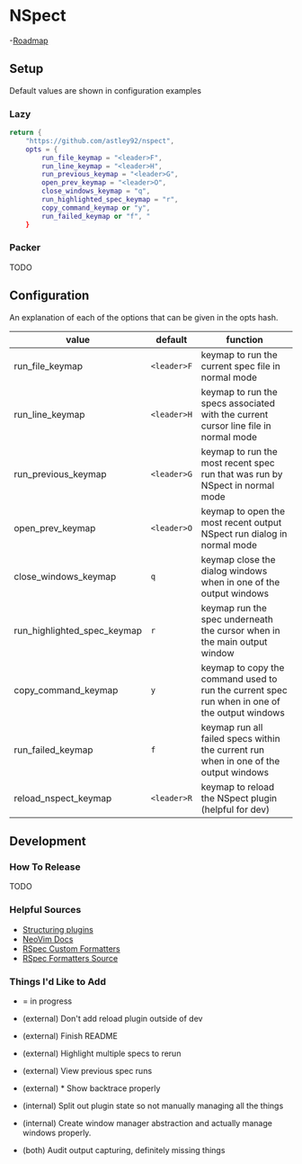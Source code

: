 # NSpect

-[Roadmap](https://trello.com/b/zd41A6UU/nspect-roadmap)

## Setup

Default values are shown in configuration examples

### Lazy

```lua
return {
    "https://github.com/astley92/nspect",
    opts = {
        run_file_keymap = "<leader>F",
        run_line_keymap = "<leader>H",
        run_previous_keymap = "<leader>G",
        open_prev_keymap = "<leader>O",
        close_windows_keymap = "q",
        run_highlighted_spec_keymap = "r",
        copy_command_keymap or "y",
        run_failed_keymap or "f", "
    }
```

### Packer

TODO

## Configuration

An explanation of each of the options that can be given in the opts hash.

|value|default|function|
|-----|-------|--------|
|run_file_keymap            |`<leader>F`|keymap to run the current spec file in normal mode                                             |
|run_line_keymap            |`<leader>H`|keymap to run the specs associated with the current cursor line file in normal mode            |
|run_previous_keymap        |`<leader>G`|keymap to run the most recent spec run that was run by NSpect in normal mode                   |
|open_prev_keymap           |`<leader>O`|keymap to open the most recent output NSpect run dialog in normal mode                         |
|close_windows_keymap       |`q`        |keymap close the dialog windows when in one of the output windows                              |
|run_highlighted_spec_keymap|`r`        |keymap run the spec underneath the cursor when in the main output window                       |
|copy_command_keymap        |`y`        |keymap to copy the command used to run the current spec run when in one of the output windows  |
|run_failed_keymap          |`f`        |keymap run all failed specs within the current run when in one of the output windows           |
|reload_nspect_keymap       |`<leader>R`|keymap to reload the NSpect plugin (helpful for dev)                                           |

## Development

### How To Release

TODO

### Helpful Sources

- [Structuring plugins](https://zignar.net/2022/11/06/structuring-neovim-lua-plugins/)
- [NeoVim Docs](https://neovim.io/doc/user/index.html)
- [RSpec Custom Formatters](https://rspec.info/features/3-13/rspec-core/formatters/custom-formatter/)
- [RSpec Formatters Source](https://github.com/rspec/rspec/blob/main/rspec-core/lib/rspec/core/formatters.rb)

### Things I'd Like to Add

* = in progress

- (external)     Don't add reload plugin outside of dev
- (external)     Finish README
- (external)     Highlight multiple specs to rerun
- (external)     View previous spec runs
- (external)  *  Show backtrace properly

- (internal)     Split out plugin state so not manually managing all the things
- (internal)     Create window manager abstraction and actually manage windows properly.

- (both)         Audit output capturing, definitely missing things

